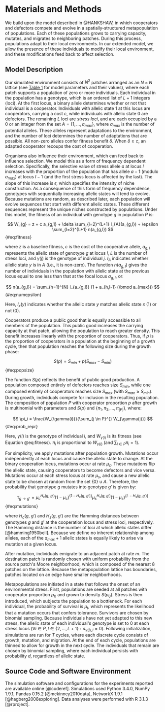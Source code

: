 # Materials and Methods

We build upon the model described in @HANKSHAW, in which cooperators and defectors compete and evolve in a spatially-structured metapopulation of populations. Each of these populations grows to carrying capacity, mutates, and migrates to neighboring patches. During this process, populations adapt to their local environments. In our extended model, we allow the presence of these individuals to modify their local environment, and these modifications feed back to affect selection.

## Model Description

Our simulated environment consists of $N^2$ patches arranged as an $N \times N$ lattice (see [Table 1](#tables) for model parameters and their values), where each patch supports a population of zero or more individuals. Each individual in the population has a genotype, which is an ordered list of $L+1$ integers (loci). At the first locus, a binary allele determines whether or not that individual is a cooperator. Individuals with allelic state $1$ at this locus are cooperators, carrying a cost $c$, while individuals with allelic state $0$ are defectors. The remaining $L$ loci are *stress loci*, and are each occupied by a $0$ or an integer from the set $A=\{1, \ldots, a_{max}\}$, where $a_{max}$ is the number of potential alleles. These alleles represent adaptations to the environment, and the number of loci determines the number of adaptations that are possible. All non-zero alleles confer fitness benefit $\delta$. When $\delta \ge c$, an adapted cooperator recoups the cost of cooperation.

Organisms also influence their environment, which can feed back to influence selection. We model this as a form of frequency dependent selection. Specifically, the selective value of stress allele $a$ at locus $l$ increases with the proportion of the population that has allele $a-1$ (modulo $a_{max}$) at locus $l-1$ (and the first stress locus is affected by the last). The slope of this increase is $\epsilon$, which specifies the intensity of niche construction. As a consequence of this form of frequency dependence, genotypes with sequentially increasing allelic states will tend to evolve. Because mutations are random, as described later, each population will evolve sequences that start with different allelic states. These different sequences represent the unique niches constructed by populations. Under this model, the fitness of an individual with genotype $g$ in population $P$ is:

$$ W_{g} = z + c a_{g,1} + \delta \sum_{l=2}^{L+1} I_{A}(a_{g,l}) + \epsilon \sum_{l=2}^{L+1} n(a_{g,l}) $$ {#eq:fitness}

where $z$ is a baseline fitness, $c$ is the cost of the cooperative allele, $a_{g,l}$ represents the allelic state of genotype $g$ at locus $l$, $L$ is the number of stress loci, and $\gamma(j)$ is the genotype of individual $j$. $I_{A}$ indicates whether allelic state $y$ is in $A$ (i.e., it is non-zero). The function $n(a_{g,l})$ gives the number of individuals in the population with allelic state at the previous locus equal to one less than that at the focal locus $a_{g,l}$, or:

$$ n(a_{g,l}) = \sum_{h=1}^{N} I_{a_{g,l}} (1 + a_{h,l-1} (\bmod a_{max})) $$ {#eq:numepsilon}

Here, $I_{x} (y)$ indicates whether the allelic state $y$ matches allelic state $x$ ($1$) or not ($0$). 

Cooperators produce a public good that is equally accessible to all members of the population. This public good increases the carrying capacity at that patch, allowing the population to reach greater density. This benefit increases linearly with the proportion of cooperators. Thus, if $p$ is the proportion of cooperators in a population at the beginning of a growth cycle, then that population reaches the following size during the growth phase:

$$ S(p) = S_{min} + p (S_{max} - S_{min}) $$ {#eq:popsize}

The function $S(p)$ reflects the benefit of public good production. A population composed entirely of defectors reaches size $S_{min}$, while one composed entirely of cooperators reaches size $S_{max}$ (with $S_{max} \ge S_{min}$). During growth, individuals compete for inclusion in the resulting population. The composition of population $P$ with cooperator proportion $p$ after growth is multinomial with parameters and $S(p)$ and $\{\pi_1, \pi_2, \ldots, \pi_{|P|}\}$, where:

$$ \pi_i = \frac{W_{\gamma(i)}}{\sum_{j \in P}^{} W_{\gamma(j)}} $$ {#eq:prob_repr}

Here, $\gamma(i)$ is the genotype of individual $i$, and $W_{\gamma(i)}$ is its fitness (see Equation @eq:fitness). $\pi_i$ is proportional to $W_{\gamma(i)}$ (and $\sum_{i \in P} \pi_{i} = 1$).

For simplicity, we apply mutations after population growth. Mutations occur independently at each locus and cause the allelic state to change. At the binary cooperation locus, mutations occur at rate $\mu_{c}$. These mutations flip the allelic state, causing cooperators to become defectors and vice versa. Mutations occur at each stress locus at rate $\mu_{s}$, and cause a new allelic state to be chosen at random from the set $\{0\} \cup A$. Therefore, the probability that genotype $g$ mutates into genotype $g'$ is given by:

$$ \tau_{g \rightarrow g'} = \mu_{c}^{H_{c}(g,~g')} (1-\mu_{c})^{\{1-H_{c}(g,~g')\}} \mu_{s}^{H_{s}(g,~g')}(1-\mu_{s})^{\{L-H_{s}(g,~g')\}} $$ {#eq:mutations}

where $H_{c}(g,~g')$ and $H_{s}(g,~g')$ are the Hamming distances between genotypes $g$ and $g'$ at the cooperation locus and stress loci, respectively. The Hamming distance is the number of loci at which allelic states differ [@hamming1950bell]. Because we define no inherent relationship among alleles, each of the $a_{max} + 1$ allelic states is equally likely to arise via mutation at a given locus.

After mutation, individuals emigrate to an adjacent patch at rate $m$. The destination patch is randomly chosen with uniform probability from the source patch's Moore neighborhood, which is composed of the nearest 8 patches on the lattice. Because the metapopulation lattice has boundaries, patches located on an edge have smaller neighborhoods.

Metapopulations are initiated in a state that follows the onset of an environmental stress. First, populations are seeded at all patches with cooperator proportion $p_{0}$ and grown to density $S(p_{0})$. Stress is then introduced, which subjects the population to a bottleneck. For each individual, the probability of survival is $\mu_{t}$, which represents the likelihood that a mutation occurs that confers tolerance. Survivors are chosen by binomial sampling. Because individuals have not yet adapted to this new stress, the allelic state of each individual's genotype is set to $0$ at each stress locus ($\forall i \in P, l \in \{2, \ldots, L+1\}: a_{\gamma(i),l} = 0$). Following initialization, simulations are run for $T$ cycles, where each discrete cycle consists of growth, mutation, and migration. At the end of each cycle, populations are thinned to allow for growth in the next cycle. The individuals that remain are chosen by binomial sampling, where each individual persists with probability $d$, regardless of allelic state.


## Source Code and Software Environment

The simulation software and configurations for the experiments reported are available online [@coderef]. Simulations used Python 3.4.0, NumPy 1.9.1, Pandas 0.15.2 [@mckinney2010data], NetworkX 1.9.1 [@hagberg2008exploring]. Data analyses were performed with R 3.1.3 [@rproject].

